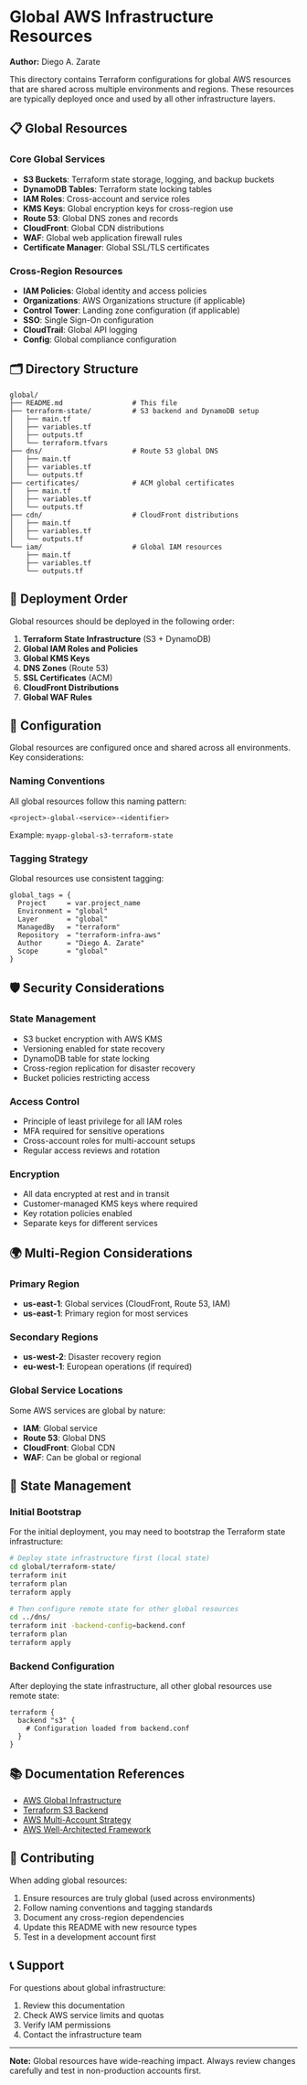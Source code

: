 # Global AWS Infrastructure Resources

**Author:** Diego A. Zarate

This directory contains Terraform configurations for global AWS resources that are shared across multiple environments and regions. These resources are typically deployed once and used by all other infrastructure layers.

## 📋 Global Resources

### Core Global Services

- **S3 Buckets**: Terraform state storage, logging, and backup buckets
- **DynamoDB Tables**: Terraform state locking tables
- **IAM Roles**: Cross-account and service roles
- **KMS Keys**: Global encryption keys for cross-region use
- **Route 53**: Global DNS zones and records
- **CloudFront**: Global CDN distributions
- **WAF**: Global web application firewall rules
- **Certificate Manager**: Global SSL/TLS certificates

### Cross-Region Resources

- **IAM Policies**: Global identity and access policies
- **Organizations**: AWS Organizations structure (if applicable)
- **Control Tower**: Landing zone configuration (if applicable)
- **SSO**: Single Sign-On configuration
- **CloudTrail**: Global API logging
- **Config**: Global compliance configuration

## 🗂️ Directory Structure

```
global/
├── README.md                 # This file
├── terraform-state/          # S3 backend and DynamoDB setup
│   ├── main.tf
│   ├── variables.tf
│   ├── outputs.tf
│   └── terraform.tfvars
├── dns/                      # Route 53 global DNS
│   ├── main.tf
│   ├── variables.tf
│   └── outputs.tf
├── certificates/             # ACM global certificates
│   ├── main.tf
│   ├── variables.tf
│   └── outputs.tf
├── cdn/                      # CloudFront distributions
│   ├── main.tf
│   ├── variables.tf
│   └── outputs.tf
└── iam/                      # Global IAM resources
    ├── main.tf
    ├── variables.tf
    └── outputs.tf
```

## 🚀 Deployment Order

Global resources should be deployed in the following order:

1. **Terraform State Infrastructure** (S3 + DynamoDB)
2. **Global IAM Roles and Policies**
3. **Global KMS Keys**
4. **DNS Zones** (Route 53)
5. **SSL Certificates** (ACM)
6. **CloudFront Distributions**
7. **Global WAF Rules**

## 🔧 Configuration

Global resources are configured once and shared across all environments. Key considerations:

### Naming Conventions

All global resources follow this naming pattern:
```
<project>-global-<service>-<identifier>
```

Example: `myapp-global-s3-terraform-state`

### Tagging Strategy

Global resources use consistent tagging:

```hcl
global_tags = {
  Project     = var.project_name
  Environment = "global"
  Layer       = "global"
  ManagedBy   = "terraform"
  Repository  = "terraform-infra-aws"
  Author      = "Diego A. Zarate"
  Scope       = "global"
}
```

## 🛡️ Security Considerations

### State Management

- S3 bucket encryption with AWS KMS
- Versioning enabled for state recovery
- DynamoDB table for state locking
- Cross-region replication for disaster recovery
- Bucket policies restricting access

### Access Control

- Principle of least privilege for all IAM roles
- MFA required for sensitive operations
- Cross-account roles for multi-account setups
- Regular access reviews and rotation

### Encryption

- All data encrypted at rest and in transit
- Customer-managed KMS keys where required
- Key rotation policies enabled
- Separate keys for different services

## 🌍 Multi-Region Considerations

### Primary Region
- **us-east-1**: Global services (CloudFront, Route 53, IAM)
- **us-east-1**: Primary region for most services

### Secondary Regions
- **us-west-2**: Disaster recovery region
- **eu-west-1**: European operations (if required)

### Global Service Locations

Some AWS services are global by nature:
- **IAM**: Global service
- **Route 53**: Global DNS
- **CloudFront**: Global CDN
- **WAF**: Can be global or regional

## 🔄 State Management

### Initial Bootstrap

For the initial deployment, you may need to bootstrap the Terraform state infrastructure:

```bash
# Deploy state infrastructure first (local state)
cd global/terraform-state/
terraform init
terraform plan
terraform apply

# Then configure remote state for other global resources
cd ../dns/
terraform init -backend-config=backend.conf
terraform plan
terraform apply
```

### Backend Configuration

After deploying the state infrastructure, all other global resources use remote state:

```hcl
terraform {
  backend "s3" {
    # Configuration loaded from backend.conf
  }
}
```

## 📚 Documentation References

- [AWS Global Infrastructure](https://aws.amazon.com/about-aws/global-infrastructure/)
- [Terraform S3 Backend](https://www.terraform.io/docs/backends/types/s3.html)
- [AWS Multi-Account Strategy](https://docs.aws.amazon.com/whitepapers/latest/organizing-your-aws-environment/organizing-your-aws-environment.html)
- [AWS Well-Architected Framework](https://aws.amazon.com/architecture/well-architected/)

## 🤝 Contributing

When adding global resources:

1. Ensure resources are truly global (used across environments)
2. Follow naming conventions and tagging standards
3. Document any cross-region dependencies
4. Update this README with new resource types
5. Test in a development account first

## 📞 Support

For questions about global infrastructure:

1. Review this documentation
2. Check AWS service limits and quotas
3. Verify IAM permissions
4. Contact the infrastructure team

---

**Note:** Global resources have wide-reaching impact. Always review changes carefully and test in non-production accounts first.